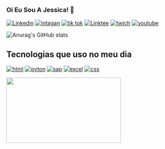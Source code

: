 ### Oi Eu Sou A Jessica! 👋


[![Linkedin](https://img.shields.io/badge/LinkedIn-0077B5?style=for-the-badge&logo=linkedin&logoColor=white)](https://www.linkedin.com/in/jessica-batista-pereira-76ba39163)
[![intagan](https://img.shields.io/badge/Instagram-E4405F?style=for-the-badge&logo=instagram&logoColor=white)](https://instagram.com/jessicarhgeneralista?igshid=YmMyMTA2M2Y=)
[![tik tok](https://img.shields.io/badge/TikTok-000000?style=for-the-badge&logo=tiktok&logoColor=white)](https://www.tiktok.com/@jessicarhgeneralista?_t=8ZeVOASvLhF&_r=1)
[![Linktee](https://img.shields.io/badge/linktree-39E09B?style=for-the-badge&logo=linktree&logoColor=white)]()
[![twich](https://img.shields.io/badge/Twitch-9146FF?style=for-the-badge&logo=twitch&logoColor=white)](https://www.twitch.tv/jessicarhgeneralista)
[![youtube](https://img.shields.io/badge/YouTube-FF0000?style=for-the-badge&logo=youtube&logoColor=white)](https://www.youtube.com/@jessicarh7138)

![Anurag's GitHub stats](https://github-readme-stats.vercel.app/api?username=anuraghazra&show_icons=true&theme=radical)



## Tecnologias que uso no meu dia

[![html](https://img.shields.io/badge/HTML-239120?style=for-the-badge&logo=html5&logoColor=white)]()
[![pyton](https://img.shields.io/badge/Python-3776AB?style=for-the-badge&logo=python&logoColor=white)]()
[![sap](https://img.shields.io/badge/SAP-0FAAFF?style=for-the-badge&logo=sap&logoColor=white)]()
[![excel](https://img.shields.io/badge/Microsoft_Excel-217346?style=for-the-badge&logo=microsoft-excel&logoColor=white)]()
[![css](https://img.shields.io/badge/CSS-239120?&style=for-the-badge&logo=css3&logoColor=white)]()

 

 <img src="https://media.tenor.com/kSF4pvsE_CwAAAAC/genkai-yu-yu-hakusho-windy.gif" width="300px" height="170px">                                                                                       
                                                                                        
<!--
**jessicabatistaper/Jessicabatistaper** is a ✨ _special_ ✨ repository because its `README.md` (this file) appears on your GitHub profile.

Here are some ideas to get you started:

- 🔭 I’m currently working on ...
- 🌱 I’m currently learning ...
- 👯 I’m looking to collaborate on ...
- 🤔 I’m looking for help with ...
- 💬 Ask me about ...
- 📫 How to reach me: ...
- 😄 Pronouns: ...
- ⚡ Fun fact: ...
-->
